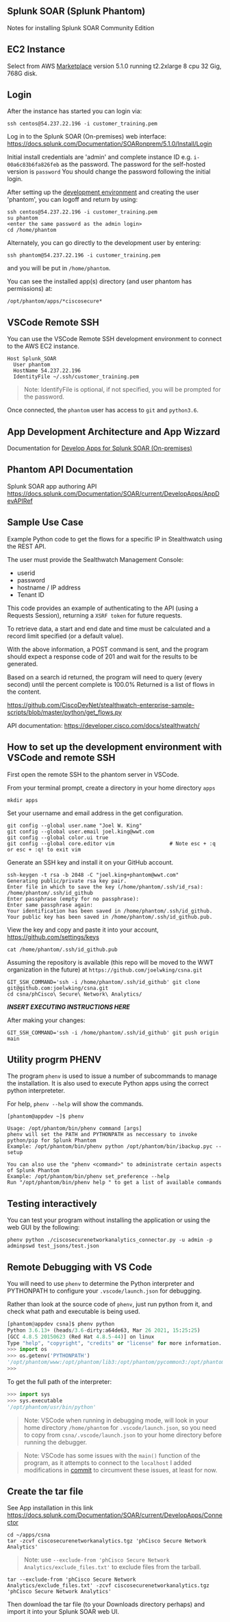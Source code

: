 Splunk SOAR (Splunk Phantom)
----------------------------
Notes for installing Splunk SOAR Community Edition

EC2 Instance
------------
Select from AWS [Marketplace](https://aws.amazon.com/marketplace/pp/prodview-4ac4q4lzrhh4a#pdp-overview) version 5.1.0 running t2.2xlarge 8 cpu 32 Gig, 768G disk.

Login
-----
After the instance has started you can login via:

```shell
ssh centos@54.237.22.196 -i customer_training.pem
```

Log in to the Splunk SOAR (On-premises) web interface:
https://docs.splunk.com/Documentation/SOARonprem/5.1.0/Install/Login

Initial install credentials are 'admin' and complete instance ID e.g. `i-00a6c83b6fa826feb` as the password. The password for the self-hosted version is `password` You should change the password following the initial login.

After setting up the [development environment](https://docs.splunk.com/Documentation/SOAR/current/DevelopApps/SetUpADevEnvironment) and creating the user 'phantom', you can
logoff and return by using:

```shell
ssh centos@54.237.22.196 -i customer_training.pem
su phantom
<enter the same password as the admin login>
cd /home/phantom
```

Alternately, you can go directly to the development user by entering:

```shell
ssh phantom@54.237.22.196 -i customer_training.pem 
```
and you will be put in `/home/phantom`.

You can see the installed app(s) directory (and user phantom has permissions) at:

`/opt/phantom/apps/*ciscosecure*`

VSCode Remote SSH
-----------------
You can use the VSCode Remote SSH development environment to connect to the AWS EC2 instance.

```
Host Splunk_SOAR
  User phantom
  HostName 54.237.22.196
  IdentityFile ~/.ssh/customer_training.pem
```

>Note: IdentifyFile is optional, if not specified, you will be prompted for the password.

Once connected, the `phantom` user has access to `git` and `python3.6`.

App Development Architecture and App Wizzard
---------------------------------------------
Documentation for [Develop Apps for Splunk SOAR (On-premises)](https://docs.splunk.com/Documentation/SOARonprem/5.1.0/DevelopApps/Overview)


Phantom API Documentation
-------------------------
Splunk SOAR app authoring API
https://docs.splunk.com/Documentation/SOAR/current/DevelopApps/AppDevAPIRef


Sample Use Case
---------------
Example Python code to get the flows for a specific IP in Stealthwatch using the REST API.

The user must provide the Sealthwatch Management Console:

* userid
* password
* hostname / IP address
* Tenant ID

This code provides an example of authenticating to the API (using a Requests Session), returning a `XSRF token` for future requests.

To retrieve data, a start and end date and time must be calculated and a record limit specified (or a default value).

With the above information, a POST command is sent, and the program should expect a response code of 201 and wait for the results to be generated. 

Based on a search id returned, the program will need to query (every second) until the percent complete is 100.0% Returned is a list of flows in the content. 

https://github.com/CiscoDevNet/stealthwatch-enterprise-sample-scripts/blob/master/python/get_flows.py

API documentation: https://developer.cisco.com/docs/stealthwatch/

How to set up the development environment with VSCode and remote SSH
--------------------------------------------------------------------

First open the remote SSH to the phantom server in VSCode.

From your terminal prompt, create a directory in your home directory `apps`

```
mkdir apps
```

Set your username and email address in the get configuration.

```
git config --global user.name "Joel W. King"
git config --global user.email joel.king@wwt.com
git config --global color.ui true
git config --global core.editor vim                  # Note esc + :q or esc + :q! to exit vim
```

Generate an SSH key and install it on your GitHub account.

```
ssh-keygen -t rsa -b 2048 -C "joel.king+phantom@wwt.com"
Generating public/private rsa key pair.
Enter file in which to save the key (/home/phantom/.ssh/id_rsa): /home/phantom/.ssh/id_github
Enter passphrase (empty for no passphrase): 
Enter same passphrase again: 
Your identification has been saved in /home/phantom/.ssh/id_github.
Your public key has been saved in /home/phantom/.ssh/id_github.pub.
```

View the key and copy and paste it into your account, https://github.com/settings/keys

```
cat /home/phantom/.ssh/id_github.pub
```
Assuming the repository is available (this repo will be moved to the WWT organization in the future) at `https://github.com/joelwking/csna.git`

```
GIT_SSH_COMMAND='ssh -i /home/phantom/.ssh/id_github' git clone git@github.com:joelwking/csna.git
cd csna/phCisco\ Secure\ Network\ Analytics/
```

***INSERT EXECUTING INSTRUCTIONS HERE***


After making your changes:

```
GIT_SSH_COMMAND='ssh -i /home/phantom/.ssh/id_github' git push origin main
```


Utility progrm PHENV
--------------------

The program `phenv` is used to issue a number of subcommands to manage the installation. It is also used to execute Python apps using the correct python interpreteter.

For help, `phenv --help` will show the commands.

```shell
[phantom@appdev ~]$ phenv 

Usage: /opt/phantom/bin/phenv command [args]
phenv will set the PATH and PYTHONPATH as neccessary to invoke python/pip for Splunk Phantom
Example: /opt/phantom/bin/phenv python /opt/phantom/bin/ibackup.pyc --setup

You can also use the "phenv <command>" to administrate certain aspects of Splunk Phantom
Example: /opt/phantom/bin/phenv set_preference --help
Run "/opt/phantom/bin/phenv help " to get a list of available commands
```

Testing interactively
---------------------

You can test your program without installing the application or using the web GUI by the following:

```
phenv python ./ciscosecurenetworkanalytics_connector.py -u admin -p adminpswd test_jsons/test.json
```

Remote Debugging with VS Code
-----------------------------

You will need to use `phenv` to determine the Python interpreter and PYTHONPATH to configure your `.vscode/launch.json` for debugging.

Rather than look at the source code of `phenv`, just run python from it, and check what path and executable is being used.

```python
[phantom@appdev csna]$ phenv python
Python 3.6.13+ (heads/3.6-dirty:a64de63, Mar 26 2021, 15:25:25) 
[GCC 4.8.5 20150623 (Red Hat 4.8.5-44)] on linux
Type "help", "copyright", "credits" or "license" for more information.
>>> import os
>>> os.getenv('PYTHONPATH')
'/opt/phantom/www:/opt/phantom/lib3:/opt/phantom/pycommon3:/opt/phantom/www:/opt/phantom/lib:/opt/phantom/pycommon:/opt/phantom/www:/opt/phantom/lib:/opt/phantom/pycommon:/opt/phantom/www:/opt/phantom/lib:/opt/phantom/pycommon:/opt/phantom/www:/opt/phantom/lib:/opt/phantom/pycommon:'
>>> 
```
To get the full path of the interpreter:

```python
>>> import sys
>>> sys.executable
'/opt/phantom/usr/bin/python'
```

>Note: VSCode when running in debugging mode, will look in your home directory `/home/phantom` for `.vscode/launch.json`, so you need to copy from `csna/.vscode/launch.json` to your home directory before running the debugger.

>Note: VSCode has some issues with the `main()` function of the program, as it attempts to connect to the `localhost` I added modifications in [commit](https://github.com/joelwking/csna/commit/a6107055eaf740a3e3022a63d9889240ec7857a5) to circumvent these issues, at least for now.


Create the tar file
-------------------
See App installation in this link  https://docs.splunk.com/Documentation/SOAR/current/DevelopApps/Connector
```
cd ~/apps/csna
tar -zcvf ciscosecurenetworkanalytics.tgz 'phCisco Secure Network Analytics'
```

>Note: use `--exclude-from 'phCisco Secure Network Analytics/exclude_files.txt'` to exclude files from the tarball.

```
tar --exclude-from 'phCisco Secure Network Analytics/exclude_files.txt' -zcvf ciscosecurenetworkanalytics.tgz 'phCisco Secure Network Analytics'
```

Then download the tar file (to your Downloads directory perhaps) and import it into your Splunk SOAR web UI.